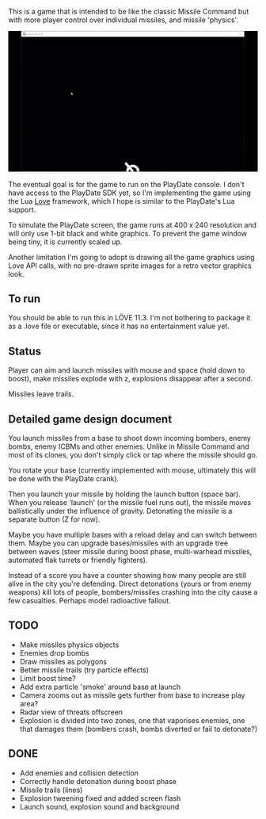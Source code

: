 This is a game that is intended to be like the classic Missile Command but with more player control over individual missiles,
and missile 'physics'.

![Early Groundshine prototype](groundshine.gif)

The eventual goal is for the game to run on the PlayDate console. I don't have access to the PlayDate SDK yet, so
I'm implementing the game using the Lua [Love](https://love2d.org) framework, which I hope is similar to the PlayDate's
Lua support.

To simulate the PlayDate screen, the game runs at 400 x 240 resolution and will only use 1-bit black and white graphics.
To prevent the game window being tiny, it is currently scaled up.

Another limitation I'm going to adopt is drawing all the game graphics using Love API calls, with no pre-drawn sprite images
for a retro vector graphics look.

## To run 

You should be able to run this in LÖVE 11.3. I'm not bothering to package it as a .love file or executable, since it has no entertainment value yet.

## Status

Player can aim and launch missiles with mouse and space (hold down to boost), make missiles explode with z, explosions disappear after a second.

Missiles leave trails.

## Detailed game design document 

You launch missiles from a base to shoot down incoming bombers, enemy bombs, enemy ICBMs and other enemies. Unlike in Missile Command and most of its
clones, you don't simply click or tap where the missile should go. 

You rotate your base (currently implemented with mouse, ultimately this will be done with the PlayDate crank).

Then you launch your missile by holding the launch button (space bar). When you release 'launch' (or the missile fuel runs out),
the missile moves ballistically under the influence of gravity. Detonating the missile is a separate button (Z for now).

Maybe you have multiple bases with a reload delay and can switch between them. Maybe you can upgrade bases/missiles with
an upgrade tree between waves (steer missile during boost phase, multi-warhead missiles, automated flak turrets or friendly fighters).

Instead of a score you have a counter showing how many people are still alive in the city you're defending. Direct detonations (yours
or from enemy weapons) kill lots of people, bombers/missiles crashing into the city cause a few casualties. Perhaps model radioactive
fallout.

## TODO


* Make missiles physics objects 
* Enemies drop bombs
* Draw missiles as polygons
* Better missile trails (try particle effects)
* Limit boost time?
* Add extra particle 'smoke' around base at launch
* Camera zooms out as missile gets further from base to increase play area?
* Radar view of threats offscreen
* Explosion is divided into two zones, one that vaporises enemies, one that damages them (bombers crash, bombs diverted or fail to detonate?)

## DONE

* Add enemies and collision detection
* Correctly handle detonation during boost phase
* Missile trails (lines)
* Explosion tweening fixed and added screen flash
* Launch sound, explosion sound and background